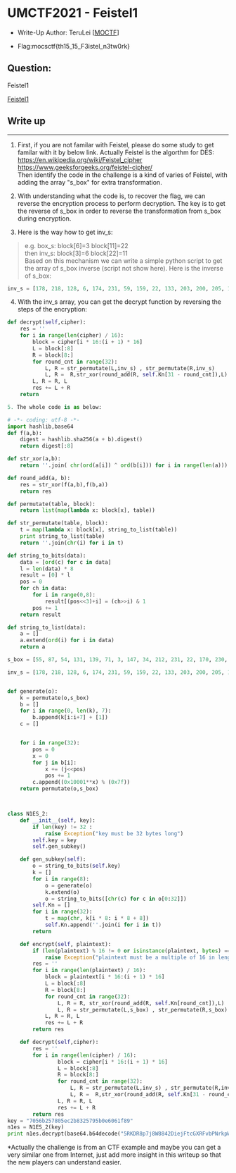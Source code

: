 # UMCTF2021 - Feistel1

- Write-Up Author: TeruLei \[[MOCTF](https://www.facebook.com/MOCSCTF)\]

- Flag:mocsctf{th15_15_F3istel_n3tw0rk}

## **Question:**
Feistel1

[Feistel1](./challenge.py)

## Write up

---


1. First, if you are not familar with Feistel, please do some study to get familar with it by below link. Actually Feistel is the algorthm for DES:  
https://en.wikipedia.org/wiki/Feistel_cipher  
https://www.geeksforgeeks.org/feistel-cipher/  
Then identify the code in the challenge is a kind of varies of Feistel, with adding the array "s_box" for extra transformation.
 
2. With understanding what the code is, to recover the flag, we can reverse the encryption process to perform decryption. The key is to get the reverse of s_box in order to reverse the transformation from s_box during encryption.

3. Here is the way how to get inv_s:  
>e.g. box_s: block[6]=3 block[11]=22  
then inv_s: block[3]=6 block[22]=11  
Based on this mechanism we can write a simple python script to get the array of s_box inverse (script not show here). Here is the inverse of s_box:  
```python
inv_s = [178, 218, 128, 6, 174, 231, 59, 159, 22, 133, 203, 200, 205, 138, 165, 198, 114, 98, 173, 243, 241, 67, 11, 21, 240, 38, 120, 43, 33, 152, 50, 230, 183, 244, 8, 48, 221, 74, 95, 101, 212, 60, 168, 102, 72, 110, 109, 118, 164, 66, 36, 97, 149, 187, 2, 0, 125, 105, 141, 249, 31, 122, 92, 61, 220, 24, 253, 75, 225, 81, 226, 5, 123, 232, 238, 129, 86, 107, 245, 91, 82, 16, 223, 142, 85, 199, 93, 1, 250, 140, 190, 112, 186, 45, 189, 239, 175, 219, 163, 217, 131, 180, 197, 104, 126, 52, 235, 181, 248, 196, 170, 25, 15, 156, 23, 44, 119, 184, 234, 182, 206, 255, 148, 130, 139, 228, 209, 157, 137, 54, 147, 3, 58, 113, 185, 211, 28, 124, 150, 4, 53, 116, 106, 192, 76, 155, 162, 7, 100, 177, 214, 35, 39, 47, 14, 108, 167, 89, 87, 70, 83, 115, 49, 204, 111, 64, 34, 160, 247, 237, 12, 96, 191, 88, 158, 146, 127, 32, 153, 30, 134, 254, 143, 136, 227, 193, 57, 233, 71, 26, 117, 51, 213, 188, 166, 252, 103, 77, 229, 195, 73, 144, 27, 135, 90, 78, 169, 121, 46, 201, 68, 80, 9, 154, 161, 215, 246, 65, 18, 41, 151, 40, 207, 242, 37, 17, 210, 20, 176, 99, 13, 10, 79, 145, 224, 171, 132, 94, 172, 236, 216, 69, 42, 55, 194, 56, 19, 251, 222, 63, 29, 202, 84, 179, 62, 208]
```
4. With the inv_s array, you can get the decrypt function by reversing the steps of the encryption:  
```python
def decrypt(self,cipher):
    res = ''
    for i in range(len(cipher) / 16):
        block = cipher[i * 16:(i + 1) * 16]
        L = block[:8]
        R = block[8:]
        for round_cnt in range(32):
            L, R = str_permutate(L,inv_s) , str_permutate(R,inv_s)
            L, R =  R,str_xor(round_add(R, self.Kn[31 - round_cnt]),L)
        L, R = R, L
        res += L + R
    return 

5. The whole code is as below:

# -*- coding: utf-8 -*-
import hashlib,base64
def f(a,b):
    digest = hashlib.sha256(a + b).digest()
    return digest[:8]

def str_xor(a,b):
    return ''.join( chr(ord(a[i]) ^ ord(b[i])) for i in range(len(a)))

def round_add(a, b):
    res = str_xor(f(a,b),f(b,a))
    return res

def permutate(table, block):
    return list(map(lambda x: block[x], table))

def str_permutate(table, block):
    t = map(lambda x: block[x], string_to_list(table))
    print string_to_list(table)
    return ''.join(chr(i) for i in t)

def string_to_bits(data):
    data = [ord(c) for c in data]
    l = len(data) * 8
    result = [0] * l
    pos = 0
    for ch in data:
        for i in range(0,8):
            result[(pos<<3)+i] = (ch>>i) & 1
        pos += 1
    return result

def string_to_list(data):
    a = []
    a.extend(ord(i) for i in data)
    return a

s_box = [55, 87, 54, 131, 139, 71, 3, 147, 34, 212, 231, 22, 170, 230, 154, 112, 81, 225, 218, 246, 227, 23, 8, 114, 65, 111, 189, 202, 136, 250, 179, 60, 177, 28, 166, 151, 50, 224, 25, 152, 221, 219, 242, 27, 115, 93, 208, 153, 35, 162, 30, 191, 105, 140, 129, 243, 245, 186, 132, 6, 41, 63, 254, 249, 165, 217, 49, 21, 210, 241, 159, 188, 44, 200, 37, 67, 144, 197, 205, 232, 211, 69, 80, 160, 252, 84, 76, 158, 173, 157, 204, 79, 62, 86, 237, 38, 171, 51, 17, 229, 148, 39, 43, 196, 103, 57, 142, 77, 155, 46, 45, 164, 91, 133, 16, 161, 141, 190, 47, 116, 26, 207, 61, 72, 137, 56, 104, 176, 2, 75, 123, 100, 236, 9, 180, 203, 183, 128, 13, 124, 89, 58, 83, 182, 201, 233, 175, 130, 122, 52, 138, 220, 29, 178, 213, 145, 113, 127, 174, 7, 167, 214, 146, 98, 48, 14, 194, 156, 42, 206, 110, 235, 238, 18, 4, 96, 228, 149, 0, 253, 101, 107, 119, 32, 117, 134, 92, 53, 193, 94, 90, 172, 143, 185, 244, 199, 109, 102, 15, 85, 11, 209, 251, 10, 163, 12, 120, 222, 255, 126, 226, 135, 40, 192, 150, 215, 240, 99, 1, 97, 64, 36, 248, 82, 234, 68, 70, 184, 125, 198, 31, 5, 73, 187, 118, 106, 239, 169, 74, 95, 24, 20, 223, 19, 33, 78, 216, 168, 108, 59, 88, 247, 195, 66, 181, 121]

inv_s = [178, 218, 128, 6, 174, 231, 59, 159, 22, 133, 203, 200, 205, 138, 165, 198, 114, 98, 173, 243, 241, 67, 11, 21, 240, 38, 120, 43, 33, 152, 50, 230, 183, 244, 8, 48, 221, 74, 95, 101, 212, 60, 168, 102, 72, 110, 109, 118, 164, 66, 36, 97, 149, 187, 2, 0, 125, 105, 141, 249, 31, 122, 92, 61, 220, 24, 253, 75, 225, 81, 226, 5, 123, 232, 238, 129, 86, 107, 245, 91, 82, 16, 223, 142, 85, 199, 93, 1, 250, 140, 190, 112, 186, 45, 189, 239, 175, 219, 163, 217, 131, 180, 197, 104, 126, 52, 235, 181, 248, 196, 170, 25, 15, 156, 23, 44, 119, 184, 234, 182, 206, 255, 148, 130, 139, 228, 209, 157, 137, 54, 147, 3, 58, 113, 185, 211, 28, 124, 150, 4, 53, 116, 106, 192, 76, 155, 162, 7, 100, 177, 214, 35, 39, 47, 14, 108, 167, 89, 87, 70, 83, 115, 49, 204, 111, 64, 34, 160, 247, 237, 12, 96, 191, 88, 158, 146, 127, 32, 153, 30, 134, 254, 143, 136, 227, 193, 57, 233, 71, 26, 117, 51, 213, 188, 166, 252, 103, 77, 229, 195, 73, 144, 27, 135, 90, 78, 169, 121, 46, 201, 68, 80, 9, 154, 161, 215, 246, 65, 18, 41, 151, 40, 207, 242, 37, 17, 210, 20, 176, 99, 13, 10, 79, 145, 224, 171, 132, 94, 172, 236, 216, 69, 42, 55, 194, 56, 19, 251, 222, 63, 29, 202, 84, 179, 62, 208]


def generate(o):
    k = permutate(o,s_box)
    b = []
    for i in range(0, len(k), 7):
        b.append(k[i:i+7] + [1])
    c = []


    for i in range(32):
        pos = 0
        x = 0
        for j in b[i]:
            x += (j<<pos)
            pos += 1
        c.append((0x10001**x) % (0x7f))
    return permutate(o,s_box)



class N1ES_2:
    def __init__(self, key):
        if len(key) != 32 :
            raise Exception("key must be 32 bytes long")
        self.key = key
        self.gen_subkey()

    def gen_subkey(self):
        o = string_to_bits(self.key)
        k = []
        for i in range(8):
            o = generate(o)
            k.extend(o)
            o = string_to_bits([chr(c) for c in o[0:32]])
        self.Kn = []
        for i in range(32):
            t = map(chr, k[i * 8: i * 8 + 8])
            self.Kn.append(''.join(i for i in t))
        return

    def encrypt(self, plaintext):
        if (len(plaintext) % 16 != 0 or isinstance(plaintext, bytes) == False):
            raise Exception("plaintext must be a multiple of 16 in length")
        res = ''
        for i in range(len(plaintext) / 16):
            block = plaintext[i * 16:(i + 1) * 16]
            L = block[:8]
            R = block[8:]
            for round_cnt in range(32):
                L, R = R, str_xor(round_add(R, self.Kn[round_cnt]),L)
                L, R = str_permutate(L,s_box) , str_permutate(R,s_box)
            L, R = R, L
            res += L + R
        return res

    def decrypt(self,cipher):
	    res = ''
	    for i in range(len(cipher) / 16):
                block = cipher[i * 16:(i + 1) * 16]
                L = block[:8]
                R = block[8:]
                for round_cnt in range(32):
                    L, R = str_permutate(L,inv_s) , str_permutate(R,inv_s)	
                    L, R =  R,str_xor(round_add(R, self.Kn[31 - round_cnt]),L)
                L, R = R, L
                res += L + R
	    return res
key = "7056b257805ec2b8325795b0e6061f89"
n1es = N1ES_2(key)
print n1es.decrypt(base64.b64decode("5RKDR8p7j8W8842DiejFtcGXRFvbPNrkpWEtkdja2Po="))
```
*Actually the challenge is from an CTF example and maybe you can get a very similar one from Internet, just add more insight in this writeup so that the new players can understand easier.



